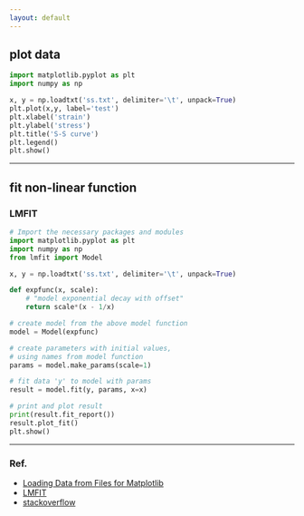 ```yaml
---
layout: default
---
```


## plot data

```python
import matplotlib.pyplot as plt
import numpy as np

x, y = np.loadtxt('ss.txt', delimiter='\t', unpack=True)
plt.plot(x,y, label='test')
plt.xlabel('strain')
plt.ylabel('stress')
plt.title('S-S curve')
plt.legend()
plt.show()
```

***

## fit non-linear function

### LMFIT

```python
# Import the necessary packages and modules
import matplotlib.pyplot as plt
import numpy as np
from lmfit import Model

x, y = np.loadtxt('ss.txt', delimiter='\t', unpack=True)

def expfunc(x, scale):
    # "model exponential decay with offset"
    return scale*(x - 1/x)

# create model from the above model function
model = Model(expfunc)

# create parameters with initial values, 
# using names from model function
params = model.make_params(scale=1)

# fit data 'y' to model with params
result = model.fit(y, params, x=x)

# print and plot result 
print(result.fit_report())
result.plot_fit()
plt.show()
```

***

### Ref.

- [Loading Data from Files for Matplotlib](https://pythonprogramming.net/loading-file-data-matplotlib-tutorial/)
- [LMFIT](https://lmfit.github.io/lmfit-py/index.html)
- [stackoverflow](https://stackoverflow.com/questions/47875092/non-linear-regression-for-finding-parameters-in-python)